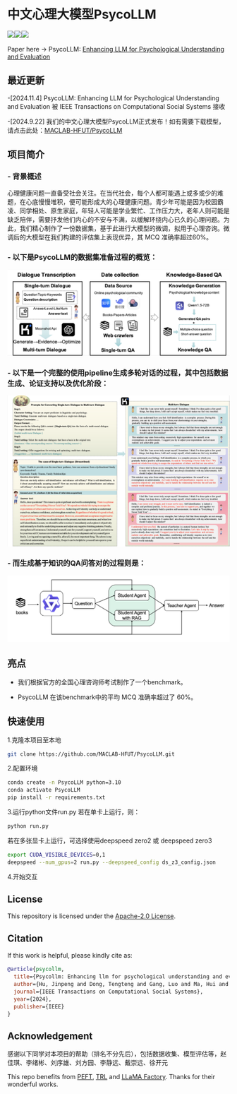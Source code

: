 [//]: # (![# PsycoLLM]&#40;assets/logo.png&#41;)

# 中文心理大模型PsycoLLM
<a href="./LICENSE"><img src="https://img.shields.io/badge/license-Apache%202-red.svg"></a><img src="https://img.shields.io/badge/python-3.8+-blue.svg" /><a href='https://arxiv.org/pdf/2407.05721'><img src='https://img.shields.io/badge/ArXiv-2407.05721v2-red'></a>

Paper here -> PsycoLLM: [Enhancing LLM for Psychological Understanding and Evaluation](https://arxiv.org/pdf/2407.05721)

## 最近更新
-[2024.11.4]  PsycoLLM: Enhancing LLM for Psychological Understanding and Evaluation 被 IEEE Transactions on Computational Social Systems 接收

-[2024.9.22] 我们的中文心理大模型PsycoLLM正式发布！如有需要下载模型，请点击此处：[MACLAB-HFUT/PsycoLLM](https://huggingface.co/MACLAB-HFUT/PsycoLLM)

## 项目简介

### - 背景概述
心理健康问题一直备受社会关注。在当代社会，每个人都可能遇上或多或少的难题，在心底慢慢堆积，便可能形成大的心理健康问题。青少年可能是因为校园霸凌、同学相处、原生家庭，年轻人可能是学业繁忙、工作压力大，老年人则可能是缺乏陪伴，需要抒发他们内心的不安与不满，以缓解环绕内心已久的心理问题。为此，我们精心制作了一份数据集，基于此进行大模型的微调，拟用于心理咨询。微调后的大模型在我们构建的评估集上表现优异，其 MCQ 准确率超过60%。

### - 以下是PsycoLLM的数据集准备过程的概览：
![Overview of dataset preparation.](assets/dataset_overview.jpg)

### - 以下是一个完整的使用pipeline生成多轮对话的过程，其中包括数据生成、论证支持以及优化阶段：
![Examples of the generated multi-turn dialogue data.](assets/multi_turn_example_v2.jpg)

### - 而生成基于知识的QA问答对的过程则是：
![Knowledge-based QA generation.](assets/knowledge-base-QA.jpg)

## 亮点

- 我们根据官方的全国心理咨询师考试制作了一个benchmark。

- PsycoLLM 在该benchmark中的平均 MCQ 准确率超过了 60%。

## 快速使用
1.克隆本项目至本地
```bash
git clone https://github.com/MACLAB-HFUT/PsycoLLM.git
```
2.配置环境
```bash
conda create -n PsycoLLM python=3.10
conda activate PsycoLLM
pip install -r requirements.txt
```
3.运行python文件run.py
若在单卡上运行，则：
```python
python run.py
```
若在多张显卡上运行，可选择使用deepspeed zero2 或 deepspeed zero3
```bash
export CUDA_VISIBLE_DEVICES=0,1
deepspeed --num_gpus=2 run.py --deepspeed_config ds_z3_config.json
```
4.开始交互

## License

This repository is licensed under the [Apache-2.0 License](LICENSE).


## Citation

If this work is helpful, please kindly cite as:

```bibtex
@article{psycollm,
  title={Psycollm: Enhancing llm for psychological understanding and evaluation},
  author={Hu, Jinpeng and Dong, Tengteng and Gang, Luo and Ma, Hui and Zou, Peng and Sun, Xiao and Guo, Dan and Yang, Xun and Wang, Meng},
  journal={IEEE Transactions on Computational Social Systems},
  year={2024},
  publisher={IEEE}
}
```

## Acknowledgement
感谢以下同学对本项目的帮助（排名不分先后），包括数据收集、模型评估等，赵佳琪、李绪彬、刘序雄、刘方园、李静远、戴崇远、徐开元

This repo benefits from [PEFT](https://github.com/huggingface/peft), [TRL](https://github.com/huggingface/trl) and [LLaMA Factory](https://github.com/hiyouga/LLaMA-Factory). Thanks for their wonderful works.
